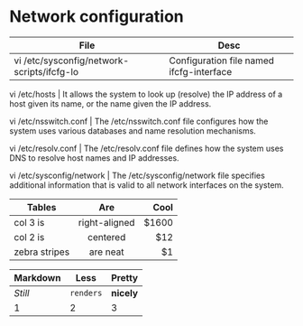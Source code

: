 # Network configuration

File | Desc
 --- | --- 
vi /etc/sysconfig/network-scripts/ifcfg-lo | Configuration file named ifcfg-interface 

 vi /etc/hosts | It allows the system to look up (resolve) the IP address of a host given its name, or the name given the IP address. 

 vi /etc/nsswitch.conf | The /etc/nsswitch.conf file configures how the system uses various databases and name resolution mechanisms. 

 vi /etc/resolv.conf | The /etc/resolv.conf file defines how the system uses DNS to resolve host names and IP addresses. 

 vi /etc/sysconfig/network  | The /etc/sysconfig/network file specifies additional information that is valid to all network interfaces on the system. 

| Tables        | Are           | Cool  |
| ------------- |:-------------:| -----:|
| col 3 is      | right-aligned | $1600 |
| col 2 is      | centered      |   $12 |
| zebra stripes | are neat      |    $1 |

Markdown | Less | Pretty
--- | --- | ---
*Still* | `renders` | **nicely**
1 | 2 | 3



